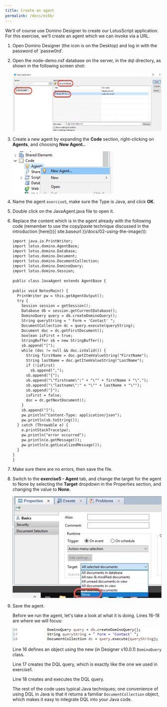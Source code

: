 ```yaml
---
title: Create an agent
permalink: /docs/ex5b/
---
```


We'll of course use Domino Designer to create our LotusScript application. For this exercise, we'll create an agent which we can invoke via a URL.

1. Open Domino Designer (the icon is on the Desktop) and log in with the password of `passw0rd'.

1. Open the node-demo.nsf database on the server, in the dql directory, as shown in the following screen shot:

    ![](../images/ex4b/open-db.jpg)

1. Create a new agent by expanding the **Code** section, right-clicking on **Agents**, and choosing **New Agent..**

    ![](../images/ex4b/new-agent.jpg)

1. Name the agent `exercise5`, make sure the Type is Java, and click **OK**.

1. Double click on the JavaAgent.java file to open it.

1. Replace the content which is in the agent already with the following code (remember to use the copy/paste technique discussed in the introduction [here]({{ site.baseurl }}/docs/02-using-the-image/)):

      ```
    import java.io.PrintWriter;
    import lotus.domino.AgentBase;
    import lotus.domino.Database;
    import lotus.domino.Document;
    import lotus.domino.DocumentCollection;
    import lotus.domino.DominoQuery;
    import lotus.domino.Session;

    public class JavaAgent extends AgentBase {

      public void NotesMain() {
        PrintWriter pw = this.getAgentOutput();
        try {
          Session session = getSession();
          Database db = session.getCurrentDatabase();
          DominoQuery query = db.createDominoQuery();
          String queryString = " Form = 'Contact' ";
          DocumentCollection dc = query.execute(queryString);
          Document doc = dc.getFirstDocument();
          boolean isFirst = true;
          StringBuffer sb = new StringBuffer();
          sb.append("[");
          while (doc != null && doc.isValid()) {
            String firstName = doc.getItemValueString("FirstName");
            String lastName = doc.getItemValueString("LastName");
            if (!isFirst)
              sb.append(",");
            sb.append("{");
            sb.append("\"firstname\":" + "\"" + firstName + "\",");
            sb.append("\"lastname\":" + "\"" + lastName + "\"");
            sb.append("}");
            isFirst = false;
            doc = dc.getNextDocument();
          }
          sb.append("]");
          pw.println("Content-Type: application/json");
          pw.println(sb.toString());
        } catch (Throwable e) {
          e.printStackTrace(pw);
          pw.println("error occurred");
          pw.println(e.getMessage());
          pw.println(e.getLocalizedMessage());
        }
      }
    }

    ```

1. Make sure there are no errors, then save the file.

1. Switch to the **exercise5 - Agent** tab, and change the target for the agent to None by selecting the **Target** dropdown in the Properties section, and changing the value to **None**.

    ![](../images/ex5b/change-target.jpg)

1. Save the agent.

    Before we run the agent, let's take a look at what it is doing. Lines 16-18 are where we will focus:

    ![](../images/ex5b/code-details.jpg)

    Line 16 defines an object using the new (in Designer v10.0.1) `DominoQuery` class.
    
    Line 17 creates the DQL query, which is exactly like the one we used in exercise1.

    Line 18 creates and executes the DQL query.

    The rest of the code uses typical Java techniques; one convenience of using DQL in Java is that it returns a familiar `DocumentCollection` object, which makes it easy to integrate DQL into your Java code.

